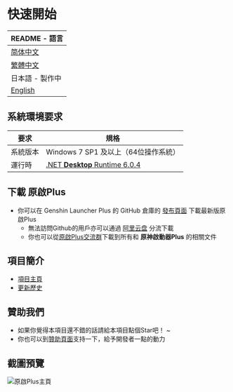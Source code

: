 # 快速開始

|README - 語言|
|-|
|[简体中文](../README.md)|
|[繁體中文](./README_CNT.md)|
|日本語 - 製作中|
|[English](./README_EN.md)|

## 系統環境要求

|要求|規格|
|-|-|
|系統版本|Windows 7 SP1 及以上（64位操作系統）|
|運行時|[.NET **Desktop** Runtime 6.0.4](https://dotnet.microsoft.com/en-us/download/dotnet/thank-you/runtime-desktop-6.0.4-windows-x64-installer)|

## 下載 原啟Plus

- 你可以在 Genshin Launcher Plus 的 GitHub 倉庫的 [發布頁面](https://github.com/DawnFz/Genshin.Launcher.Plus/releases) 下載最新版原啟Plus
  - 無法訪問Github的用戶亦可以通過 [阿里云盘](https://www.aliyundrive.com/s/5fAP4oRCZBs) 分流下載
  - 你也可以從[原啟Plus交流群](https://jq.qq.com/?_wv=1027&k=hHtDKShK)下載到所有和 **原神啟動器Plus** 的相關文件

## 項目簡介

-  [項目主頁](https://www.dawnfz.com)
-  [更新歷史](https://www.dawnfz.com/document/view/updated)

## 贊助我們

- 如果你覺得本項目還不錯的話請給本項目點個Star吧！ ~
- 你也可以到[贊助頁面](https://www.dawnfz.com/document/view/sponsor.html)支持一下，給予開發者一點的動力

## 截圖預覽

![原啟Plus主頁](https://s2.loli.net/2022/03/08/UcaQSyRz6LJTen9.jpg)
